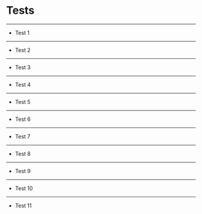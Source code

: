 # Tests

---

- Test 1

---

- Test 2

---

- Test 3

---

- Test 4

---

- Test 5

---

- Test 6

---

- Test 7

---

- Test 8

---

- Test 9

---

- Test 10

---

- Test 11
